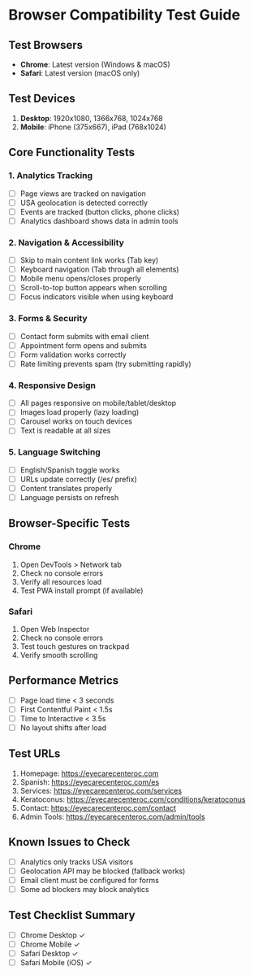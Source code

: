 # Browser Compatibility Test Guide

## Test Browsers
- **Chrome**: Latest version (Windows & macOS)
- **Safari**: Latest version (macOS only)

## Test Devices
1. **Desktop**: 1920x1080, 1366x768, 1024x768
2. **Mobile**: iPhone (375x667), iPad (768x1024)

## Core Functionality Tests

### 1. Analytics Tracking
- [ ] Page views are tracked on navigation
- [ ] USA geolocation is detected correctly
- [ ] Events are tracked (button clicks, phone clicks)
- [ ] Analytics dashboard shows data in admin tools

### 2. Navigation & Accessibility
- [ ] Skip to main content link works (Tab key)
- [ ] Keyboard navigation (Tab through all elements)
- [ ] Mobile menu opens/closes properly
- [ ] Scroll-to-top button appears when scrolling
- [ ] Focus indicators visible when using keyboard

### 3. Forms & Security
- [ ] Contact form submits with email client
- [ ] Appointment form opens and submits
- [ ] Form validation works correctly
- [ ] Rate limiting prevents spam (try submitting rapidly)

### 4. Responsive Design
- [ ] All pages responsive on mobile/tablet/desktop
- [ ] Images load properly (lazy loading)
- [ ] Carousel works on touch devices
- [ ] Text is readable at all sizes

### 5. Language Switching
- [ ] English/Spanish toggle works
- [ ] URLs update correctly (/es/ prefix)
- [ ] Content translates properly
- [ ] Language persists on refresh

## Browser-Specific Tests

### Chrome
1. Open DevTools > Network tab
2. Check no console errors
3. Verify all resources load
4. Test PWA install prompt (if available)

### Safari
1. Open Web Inspector
2. Check no console errors
3. Test touch gestures on trackpad
4. Verify smooth scrolling

## Performance Metrics
- [ ] Page load time < 3 seconds
- [ ] First Contentful Paint < 1.5s
- [ ] Time to Interactive < 3.5s
- [ ] No layout shifts after load

## Test URLs
1. Homepage: https://eyecarecenteroc.com
2. Spanish: https://eyecarecenteroc.com/es
3. Services: https://eyecarecenteroc.com/services
4. Keratoconus: https://eyecarecenteroc.com/conditions/keratoconus
5. Contact: https://eyecarecenteroc.com/contact
6. Admin Tools: https://eyecarecenteroc.com/admin/tools

## Known Issues to Check
- [ ] Analytics only tracks USA visitors
- [ ] Geolocation API may be blocked (fallback works)
- [ ] Email client must be configured for forms
- [ ] Some ad blockers may block analytics

## Test Checklist Summary
- [ ] Chrome Desktop ✓
- [ ] Chrome Mobile ✓
- [ ] Safari Desktop ✓
- [ ] Safari Mobile (iOS) ✓